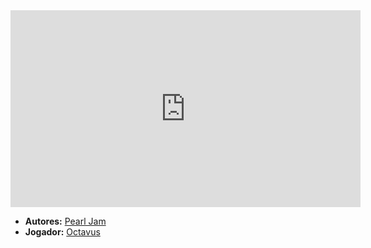 <iframe width="560" height="315" src="https://www.youtube.com/embed/MS91knuzoOA?si=ImbWhoZ95A7fF8cF" title="YouTube video player" frameborder="0" allow="accelerometer; autoplay; clipboard-write; encrypted-media; gyroscope; picture-in-picture; web-share" referrerpolicy="strict-origin-when-cross-origin" allowfullscreen></iframe>

- **Autores:** [Pearl Jam](../Autores/Pearl%20Jam.md)
- **Jogador:** [Octavus](content/Jogadores/Octavus.md)